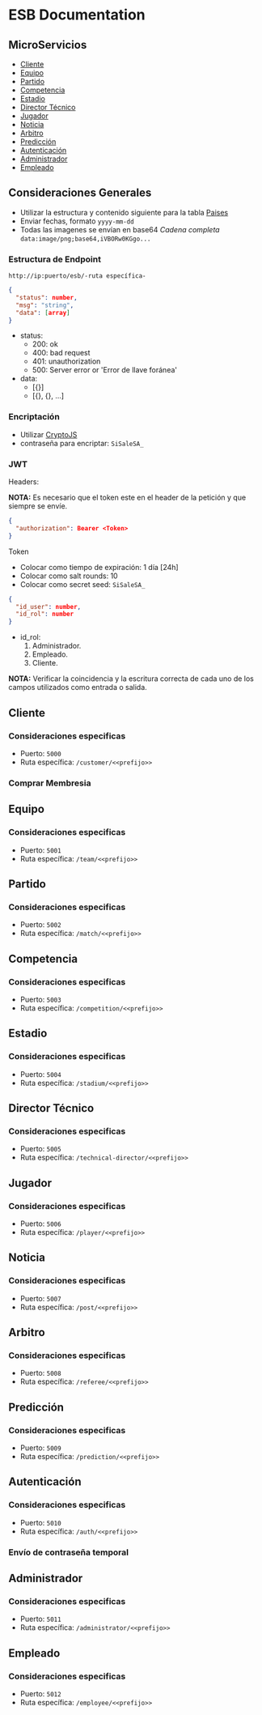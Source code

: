 # ESB Documentation

## MicroServicios

- [Cliente](#cliente)
- [Equipo](#equipo)
- [Partido](#partido)
- [Competencia](#competencia)
- [Estadio](#estadio)
- [Director Técnico](#director-técnico)
- [Jugador](#jugador)
- [Noticia](#noticia)
- [Arbitro](#arbitro)
- [Predicción](#predicción)
- [Autenticación](#autenticación)
- [Administrador](#administrador)
- [Empleado](#empleado)

## Consideraciones Generales

- Utilizar la estructura y contenido siguiente para la tabla [Paises](https://gist.github.com/adhipg/1600028)
- Enviar fechas, formato `yyyy-mm-dd`
- Todas las imagenes se envían en base64 _Cadena completa_ `data:image/png;base64,iVBORw0KGgo...`

### Estructura de Endpoint

`http://ip:puerto/esb/-ruta específica-`

```json
{
  "status": number,
  "msg": "string",
  "data": [array]
}
```

- status:
  - 200: ok
  - 400: bad request
  - 401: unauthorization
  - 500: Server error or 'Error de llave foránea'
- data:
  - [{}]
  - [{}, {}, ...]

### Encriptación

- Utilizar [CryptoJS](https://www.npmjs.com/package/crypto-js)
- contraseña para encriptar: `SiSaleSA_`

### JWT

Headers:

**NOTA:** Es necesario que el token este en el header de la petición y que siempre se envíe.

```json
{
  "authorization": Bearer <Token>
}
```

Token

- Colocar como tiempo de expiración: 1 día [24h]
- Colocar como salt rounds: 10
- Colocar como secret seed: `SiSaleSA_`

```json
{
  "id_user": number,
  "id_rol": number
}
```

- id_rol:
  1. Administrador.
  2. Empleado.
  3. Cliente.

**NOTA:** Verificar la coincidencia y la escritura correcta de cada uno de los campos utilizados como entrada o salida.

## Cliente

### Consideraciones especificas

- Puerto: `5000`
- Ruta específica: `/customer/<<prefijo>>`

### Comprar Membresia

## Equipo

### Consideraciones especificas

- Puerto: `5001`
- Ruta específica: `/team/<<prefijo>>`

## Partido

### Consideraciones especificas

- Puerto: `5002`
- Ruta específica: `/match/<<prefijo>>`

## Competencia

### Consideraciones especificas

- Puerto: `5003`
- Ruta específica: `/competition/<<prefijo>>`

## Estadio

### Consideraciones especificas

- Puerto: `5004`
- Ruta específica: `/stadium/<<prefijo>>`

## Director Técnico

### Consideraciones especificas

- Puerto: `5005`
- Ruta específica: `/technical-director/<<prefijo>>`

## Jugador

### Consideraciones especificas

- Puerto: `5006`
- Ruta específica: `/player/<<prefijo>>`

## Noticia

### Consideraciones especificas

- Puerto: `5007`
- Ruta específica: `/post/<<prefijo>>`

## Arbitro

### Consideraciones especificas

- Puerto: `5008`
- Ruta específica: `/referee/<<prefijo>>`

## Predicción

### Consideraciones especificas

- Puerto: `5009`
- Ruta específica: `/prediction/<<prefijo>>`

## Autenticación

### Consideraciones especificas

- Puerto: `5010`
- Ruta específica: `/auth/<<prefijo>>`

### Envío de contraseña temporal

## Administrador

### Consideraciones especificas

- Puerto: `5011`
- Ruta específica: `/administrator/<<prefijo>>`

## Empleado

### Consideraciones especificas

- Puerto: `5012`
- Ruta específica: `/employee/<<prefijo>>`
